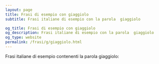 ```yaml
---
layout: page
title: Frasi di esempio con giaggiolo 
subtitle: Frasi italiane di esempio con la parola  giaggiolo

og_title: Frasi di esempio con giaggiolo 
og_description: Frasi italiane di esempio con la parola  giaggiolo
og_type: website
permalink: /frasi/g/giaggiolo.html
---
```


Frasi italiane di esempio contenenti la parola giaggiolo:


